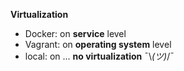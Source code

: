 <strong>Virtualization</strong>
* Docker: on __service__ level
* Vagrant: on __operating system__ level
* local: on ... __no virtualization__ ¯\\_(ツ)_/¯

 <img data-src="slides-md/images/containers_vs_vm.png">




